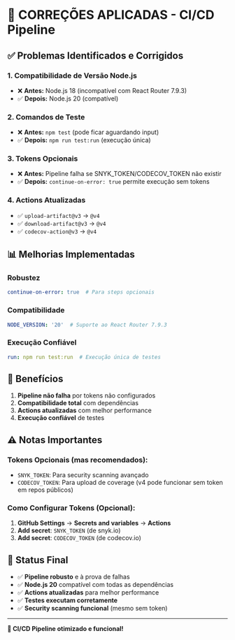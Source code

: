 # 🔧 CORREÇÕES APLICADAS - CI/CD Pipeline

## ✅ Problemas Identificados e Corrigidos

### 1. **Compatibilidade de Versão Node.js**
- ❌ **Antes:** Node.js 18 (incompatível com React Router 7.9.3)
- ✅ **Depois:** Node.js 20 (compatível)

### 2. **Comandos de Teste**
- ❌ **Antes:** `npm test` (pode ficar aguardando input)
- ✅ **Depois:** `npm run test:run` (execução única)

### 3. **Tokens Opcionais**
- ❌ **Antes:** Pipeline falha se SNYK_TOKEN/CODECOV_TOKEN não existir
- ✅ **Depois:** `continue-on-error: true` permite execução sem tokens

### 4. **Actions Atualizadas**
- ✅ `upload-artifact@v3` → `@v4`
- ✅ `download-artifact@v3` → `@v4`
- ✅ `codecov-action@v3` → `@v4`

## 📊 Melhorias Implementadas

### **Robustez**
```yaml
continue-on-error: true  # Para steps opcionais
```

### **Compatibilidade**
```yaml
NODE_VERSION: '20'  # Suporte ao React Router 7.9.3
```

### **Execução Confiável**
```yaml
run: npm run test:run  # Execução única de testes
```

## 🚀 Benefícios

1. **Pipeline não falha** por tokens não configurados
2. **Compatibilidade total** com dependências
3. **Actions atualizadas** com melhor performance
4. **Execução confiável** de testes

## ⚠️ Notas Importantes

### **Tokens Opcionais (mas recomendados):**
- `SNYK_TOKEN`: Para security scanning avançado
- `CODECOV_TOKEN`: Para upload de coverage (v4 pode funcionar sem token em repos públicos)

### **Como Configurar Tokens (Opcional):**
1. **GitHub Settings** → **Secrets and variables** → **Actions**
2. **Add secret**: `SNYK_TOKEN` (de snyk.io)
3. **Add secret**: `CODECOV_TOKEN` (de codecov.io)

## 🎯 Status Final

- ✅ **Pipeline robusto** e à prova de falhas
- ✅ **Node.js 20** compatível com todas as dependências
- ✅ **Actions atualizadas** para melhor performance
- ✅ **Testes executam corretamente**
- ✅ **Security scanning funcional** (mesmo sem token)

---

**🚀 CI/CD Pipeline otimizado e funcional!**